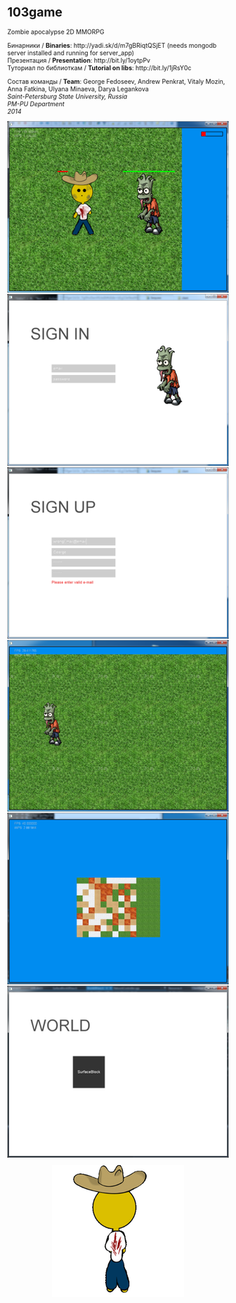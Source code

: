 <h1>103game</h1>
<p>Zombie apocalypse 2D MMORPG</p>
Бинарники / <b>Binaries</b>: http://yadi.sk/d/m7gBRiqtQSjET (needs mongodb server installed and running for server_app)<br>
Презентация / <b>Presentation</b>: http://bit.ly/1oytpPv<br>
Туториал по библиоткам / <b>Tutorial on libs</b>: http://bit.ly/1jRsY0c<br>


Состав команды / <b>Team</b>: George Fedoseev, Andrew Penkrat, Vitaly Mozin, Anna Fatkina, Ulyana Minaeva, Darya Legankova <br>
<i>
Saint-Petersburg State University, Russia<br>
PM-PU Department<br>
2014<br>
</i>

![alt tag](https://raw.githubusercontent.com/103game/103game/master/examples/screenshots/lifeDecr.png)
![alt tag](https://raw.githubusercontent.com/103game/103game/master/examples/screenshots/signin.png)
![alt tag](https://raw.githubusercontent.com/103game/103game/master/examples/screenshots/signup_valid.png)
![alt tag](https://raw.githubusercontent.com/103game/103game/master/examples/screenshots/zomb2.png)
![alt tag](https://raw.githubusercontent.com/103game/103game/master/examples/screenshots/map.png)
![alt tag](https://raw.githubusercontent.com/103game/103game/master/examples/screenshots/scr2.png)
<p align="center"><img width="300" src = "https://raw.githubusercontent.com/103game/103game/master/examples/screenshots/output_mkkZ9s.gif" /></p>

